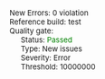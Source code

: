 <div style="font-size:13px"><div>New Errors: 0 violation</div>
<div>Reference build: <span style="font-size:13px;line-height:13px;color:orange" class="icon build-issue-icon bowtie-icon bowtie-status-warning"></span> test</div>
<div>Quality gate: </div>
<div style="margin-left:20px;">Status: <span style="color:green"><span style="font-size:13px;line-height:14px" class="icon bowtie-icon bowtie-check"></span>Passed</span></div>
<div style="margin-left:20px;">Type: New issues</div>
<div style="margin-left:20px;">Severity: Error</div>
<div style="margin-left:20px;">Threshold: 10000000</div></div>